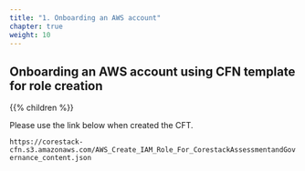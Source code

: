 ```yaml
---
title: "1. Onboarding an AWS account​"
chapter: true
weight: 10
---
```


## Onboarding an AWS account using CFN template for role creation ​

{{% children %}}

Please use the link below when created the CFT.​

`https://corestack-cfn.s3.amazonaws.com/AWS_Create_IAM_Role_For_CorestackAssessmentandGovernance_content.json​`
